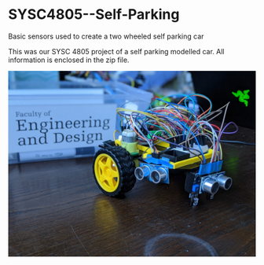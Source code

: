 # SYSC4805--Self-Parking
Basic sensors used to create a two wheeled self parking car 

This was our SYSC 4805 project of a self parking modelled car. All information is enclosed in the zip file.

![cover_img](Cover_photo.jpg)
